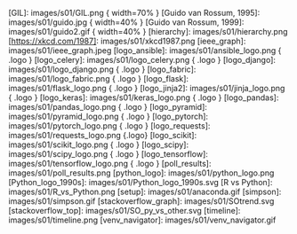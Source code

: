 
<!-- enlaces -->

[activepython]: https://www.activestate.com/activepython
[awesome]: https://github.com/vinta/awesome-python#readme
[batteries]: https://docs.python.org/3/library/index.html
[beginners]: https://wiki.python.org/moin/BeginnersGuide/NonProgrammers
[conda]: https://conda.io
[conda_cheatsheet]: https://conda.io/docs/_downloads/conda-cheatsheet.pdf
[distrib]: https://docs.python.org/3/distributing/index.html 
[Guido van Rossum]: https://gvanrossum.github.io/
[Guía de estilo de Google]: https://github.com/google/styleguide/blob/gh-pages/pyguide.md
[ieee_rank]: https://spectrum.ieee.org/at-work/innovation/the-2018-top-programming-languages
[instagram]: https://www.instagram.com
[kdnuggets0708]: https://www.kdnuggets.com/2017/08/python-overtakes-r-leader-analytics-data-science.html
[kdnuggets0805]: https://www.kdnuggets.com/2018/05/poll-tools-analytics-data-science-machine-learning-results.html
[kdnuggets0806]: https://www.kdnuggets.com/2018/06/ecosystem-data-science-python-victory.html
[pandas]: https://pandas.pydata.org/
[PEP20]: https://www.python.org/dev/peps/pep-0020/
[PEP8]: https://www.python.org/dev/peps/pep-0008/? 
[pinterest]: https://www.pinterest.com
[pip_userguide]: https://pip.pypa.io/en/stable/user_guide/
[pipenv]: https://pipenv-es.readthedocs.io/es/latest/
[PyPI]: https://pypi.org/
[python]: https://www.python.org/
[reference]: https://docs.python.org/3.7/reference/index.html
[scikit-learn]: http://scikit-learn.org/
[scipy]: https://www.scipy.org/
[stackoverflow-es]: https://es.stackoverflow.com/questions/tagged/python
[stackoverflow]: https://stackoverflow.com/questions/tagged/python
[stackoverflow_trends]: https://insights.stackoverflow.com/trends?tags=r%2Cpython%2Cpandas
[stackoverflow_vs]: https://insights.stackoverflow.com/trends?tags=python%2Cjava%2Cphp%2Cc%23
[winpython]: https://winpython.github.io/

<!-- imágenes -->

[conda_envs]: images/s01/envs_graph.jpg
[conda_platform]: images/s01/conda_platform.jpeg
[entornos]: images/s01/conda_envs.png
[exec_compiler]: images/s01/exec_compiler.png
[exec_interpreter]: images/s01/exec_interpreter.png
[GIL]: images/s01/GIL.png { width=70% }
[Guido van Rossum, 1995]: images/s01/guido.jpg  { width=40% }
[Guido van Rossum, 1999]: images/s01/guido2.gif  { width=40% }
[hierarchy]: images/s01/hierarchy.png
[https://xkcd.com/1987]: images/s01/xkcd1987.png
[ieee_graph]: images/s01/ieee_graph.jpeg
[logo_ansible]: images/s01/ansible_logo.png { .logo }
[logo_celery]: images/s01/logo_celery.png { .logo }
[logo_django]: images/s01/logo_django.png { .logo }
[logo_fabric]: images/s01/logo_fabric.png { .logo }
[logo_flask]: images/s01/flask_logo.png { .logo }
[logo_jinja2]: images/s01/jinja_logo.png { .logo }
[logo_keras]: images/s01/keras_logo.png { .logo }
[logo_pandas]: images/s01/pandas_logo.png { .logo }
[logo_pyramid]: images/s01/pyramid_logo.png { .logo }
[logo_pytorch]: images/s01/pytorch_logo.png { .logo }
[logo_requests]: images/s01/requests_logo.png {.logo}
[logo_scikit]: images/s01/scikit_logo.png { .logo }
[logo_scipy]: images/s01/scipy_logo.png { .logo }
[logo_tensorflow]: images/s01/tensorflow_logo.png { .logo }
[poll_results]: images/s01/poll_results.png
[python_logo]: images/s01/python_logo.png
[Python_logo_1990s]: images/s01/Python_logo_1990s.svg
[R vs Python]: images/s01/R_vs_Python.png
[setup]: images/s01/anaconda.gif
[simpson]: images/s01/simpson.gif
[stackoverflow_graph]: images/s01/SOtrend.svg
[stackoverflow_top]: images/s01/SO_py_vs_other.svg
[timeline]: images/s01/timeline.png
[venv_navigator]: images/s01/venv_navigator.gif

<!-- código -->

[03ipynb]: code/s01/03_estructura.ipynb
[05ipynb]: code/s01/05_bonus.ipynb
[binder03]: https://mybinder.org/v2/gh/icane/curso_python/master?filepath=%2Fslides%2Fcode%2Fs01%2F03_estructura.ipynb
[binder05]: https://mybinder.org/v2/gh/icane/curso_python/master?filepath=%2Fslides%2Fcode%2Fs01%2F05_bonus.ipynb
[bindersp]: https://mybinder.org/v2/gh/icane/curso_python/master?filepath=%2Fslides%2Fcode%2Fs01%2Fnb_sample.ipynb
[circunferencia.py]: code/s01/circunferencia.py
[consola online]: https://hub.mybinder.org/user/icane-curso_python-98y3wfn8/lab?
[cuaderno `jupyter`]: https://raw.githubusercontent.com/thomas-haslwanter/statsintro_python/master/ipynb/6_distContinuous.ipynb
[ipynb_offline]: code/s01/nb_sample.ipynb

